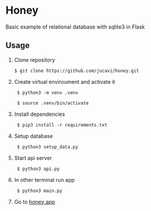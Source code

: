 
# Honey

Basic example of relational database with sqlite3 in Flask

## Usage

1. Clone repository
 
       $ git clone https://github.com/jucavi/honey.git
  
2. Create virtual enviroument and activate it

        $ python3 -m venv .venv
  
        $ source .venv/bin/activate
  
3. Install dependencies

        $ pip3 install -r requirements.txt
  
4. Setup database

        $ python3 setup_data.py
        
5. Start api server

        $ python3 api.py
        
6. In other terminal run app

        $ python3 main.py
        
 7. Go to [honey app](http://127.0.0.1/)
 
